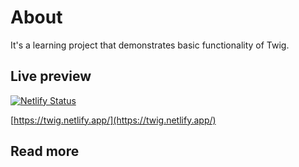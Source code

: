 # About

It's a learning project that demonstrates basic functionality of Twig.

## Live preview

[![Netlify Status](https://api.netlify.com/api/v1/badges/b5402cb6-482d-428e-8735-1f3628568210/deploy-status)](https://app.netlify.com/sites/twig/deploys)

[https://twig.netlify.app/](https://twig.netlify.app/)


## Read more
